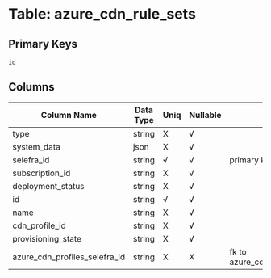 # Table: azure_cdn_rule_sets

## Primary Keys 

```
id
```


## Columns 

|  Column Name   |  Data Type  | Uniq | Nullable | Description | 
|  ----  | ----  | ----  | ----  | ---- | 
| type | string | X | √ |  | 
| system_data | json | X | √ |  | 
| selefra_id | string | √ | √ | primary keys value md5 | 
| subscription_id | string | X | √ |  | 
| deployment_status | string | X | √ |  | 
| id | string | √ | √ |  | 
| name | string | X | √ |  | 
| cdn_profile_id | string | X | √ |  | 
| provisioning_state | string | X | √ |  | 
| azure_cdn_profiles_selefra_id | string | X | X | fk to azure_cdn_profiles.selefra_id | 


